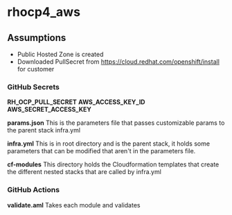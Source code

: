 # rhocp4_aws
## Assumptions
* Public Hosted Zone is created
* Downloaded PullSecret from https://cloud.redhat.com/openshift/install for customer

### GitHub Secrets
 **RH_OCP_PULL_SECRET**
 **AWS_ACCESS_KEY_ID**
 **AWS_SECRET_ACCESS_KEY**

**params.json**
This is the parameters file that passes customizable params to the parent stack infra.yml

**infra.yml**
This is in root directory and is the parent stack, it holds some parameters that can be modified that aren't in the parameters file.

**cf-modules**
This directory holds the Cloudformation templates that create the different nested stacks that are called by infra.yml


### GitHub Actions
**validate.aml**
Takes each module and validates

